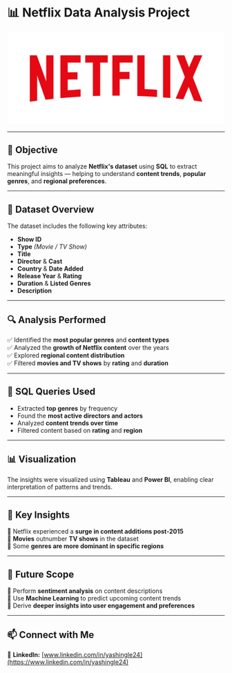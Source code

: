 
# 📊 **Netflix Data Analysis Project**  

![Project Logo](logo.png)  

---

## 🎯 **Objective**  
This project aims to analyze **Netflix's dataset** using **SQL** to extract meaningful insights — helping to understand **content trends**, **popular genres**, and **regional preferences**.

---

## 📂 **Dataset Overview**  
The dataset includes the following key attributes:  
- **Show ID**  
- **Type** *(Movie / TV Show)*  
- **Title**  
- **Director** & **Cast**  
- **Country** & **Date Added**  
- **Release Year** & **Rating**  
- **Duration** & **Listed Genres**  
- **Description**

---

## 🔍 **Analysis Performed**  
✅ Identified the **most popular genres** and **content types**  
✅ Analyzed the **growth of Netflix content** over the years  
✅ Explored **regional content distribution**  
✅ Filtered **movies and TV shows** by **rating** and **duration**

---

## 🧠 **SQL Queries Used**  
- Extracted **top genres** by frequency  
- Found the **most active directors and actors**  
- Analyzed **content trends over time**  
- Filtered content based on **rating** and **region**

---

## 📊 **Visualization**  
The insights were visualized using **Tableau** and **Power BI**, enabling clear interpretation of patterns and trends.

---

## 🚀 **Key Insights**  
📌 Netflix experienced a **surge in content additions post-2015**  
📌 **Movies** outnumber **TV shows** in the dataset  
📌 Some **genres are more dominant in specific regions**

---

## 🔮 **Future Scope**  
🔹 Perform **sentiment analysis** on content descriptions  
🔹 Use **Machine Learning** to predict upcoming content trends  
🔹 Derive **deeper insights into user engagement and preferences**

---

## 📫 **Connect with Me**  
🔗 **LinkedIn:** [www.linkedin.com/in/yashingle24](https://www.linkedin.com/in/yashingle24)
